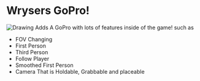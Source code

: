 # Wrysers GoPro!
![Drawing](https://github.com/wryser/Wrysers-GoPro/assets/104174626/d6117ad9-d478-4ace-a60c-eb45c1b62792)
Adds A GoPro with lots of features inside of the game! such as
- FOV Changing
- First Person
- Third Person
- Follow Player
- Smoothed First Person
- Camera That is Holdable, Grabbable and placeable
